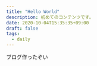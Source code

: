 ```yaml
---
title: "Hello World"
description: 初めてのコンテンツです。
date: 2020-10-04T15:35:35+09:00
draft: false
tags:
  - daily
---
```


ブログ作ったぞい

